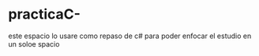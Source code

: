 # practicaC-
este espacio lo usare como repaso de c# para poder enfocar el estudio en un soloe spacio
